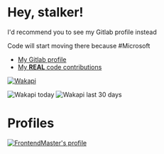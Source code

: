 # Hey, stalker!

I'd recommend you to see my Gitlab profile instead

Code will start moving there because #Microsoft

- [My Gitlab profile](https://gitlab.com/FMGordillo)
- [My **REAL** code contributions](https://wakatime.com/@FMGordillo)

[![Wakapi](https://github-readme-stats.vercel.app/api/wakatime?username=fmgordillo&api_domain=wakapi.facundogordillo.com&bg_color=1A202C&title_color=2F855A&icon_color=2F855A&text_color=ffffff&custom_title=Wakapi%20Week%20Stats&layout=compact)](https://github-readme-stats.vercel.app/api/wakatime?username=fmgordillo&api_domain=wakapi.facundogordillo.com&bg_color=1A202C&title_color=2F855A&icon_color=2F855A&text_color=ffffff&custom_title=Wakapi%20Week%20Stats&layout=compact)

![Wakapi today](https://wakapi.facundogordillo.com/api/badge/fmgordillo/interval:today?label=today) ![Wakapi last 30 days](https://wakapi.facundogordillo.com/api/badge/fmgordillo/fmgordillo/interval:30_days?label=last%2030d)

# Profiles

[![FrontendMaster's profile](https://images.opencollective.com/frontendmasters/0b9cda4/logo/256.png?height=64)](https://frontendmasters.com/u/fmgordillo/)
